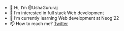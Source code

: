 - 👋 Hi, I’m @UshaGururaj
- 👀 I’m interested in full stack Web development
- 🌱 I’m currently learning Web development at Neog'22
- 📫 How to reach me?  [Twitter](https://twitter.com/USHABG1)
<!-- - 💞️ I’m looking to collaborate on ... -->

<!---
UshaGururaj/UshaGururaj is a ✨ special ✨ repository because its `README.md` (this file) appears on your GitHub profile.
You can click the Preview link to take a look at your changes.
--->
